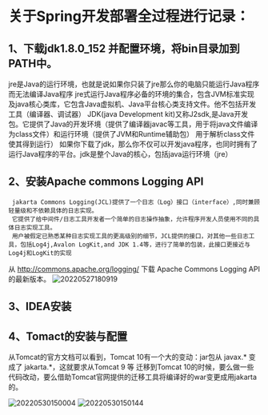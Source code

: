 # 关于Spring开发部署全过程进行记录：
## 1、下载jdk1.8.0_152 并配置环境，将bin目录加到PATH中。
jre是Java的运行环境，也就是说如果你只装了jre那么你的电脑只能运行Java程序而无法编译Java程序
jre式运行Java程序必备的环境的集合，包含JVM标准实现及java核心类库，它包含Java虚拟机、Java平台核心类支持文件。他不包括开发工具（编译器、调试器）
JDK(java Development kit)又称J2sdk,是Java开发包。它提供了Java的开发环境（提供了编译器javac等工具，用于将java文件编译为class文件）和运行环境（提供了JVM和Runtime辅助包）
用于解析class文件使其得到运行）
如果你下载了jdk，那么你不仅可以开发java程序，也同时拥有了运行Java程序的平台。jdk是整个Java的核心，包括java运行环境（jre）
## 2、安装Apache commons Logging API
     jakarta Commons Logging(JCL)提供了一个日志（Log）接口（interface）,同时兼顾轻量级和不依赖具体的日志实现。
     它提供了给中间件/日志工具开发者一个简单的日志操作抽象，允许程序开发人员使用不同的具体日志实现工具。
     用户被假定已熟悉某种日志实现工具的更高级别的细节，JCL提供的接口，对其他一些日志工具，包括Log4j,Avalon LogKit,and JDK 1.4等，进行了简单的包装，此接口更接近与Log4j和LogKit的实现
从 http://commons.apache.org/logging/ 下载 Apache Commons Logging API 的最新版本。
![20220527180919](https://user-images.githubusercontent.com/65841055/170679437-e9da5a58-fe89-4a14-be45-b86b8466b167.png)
## 3、IDEA安装
## 4、Tomact的安装与配置
从Tomcat的官方文档可以看到，Tomcat 10有一个大的变动：jar包从 javax.* 变成了 jakarta.*，这就要求从Tomcat 9 等 迁移到Tomcat 10的时候，要么做一些代码改动，要么借助Tomcat官网提供的迁移工具将编译好的war变更成用jakarta的。

![20220530150004](https://user-images.githubusercontent.com/65841055/170935245-5d299784-b4c4-430b-b6b9-fd724cdb15ec.png)
![20220530150144](https://user-images.githubusercontent.com/65841055/170935367-599d9419-2e43-4fb7-92e4-0120340be1b2.png)
